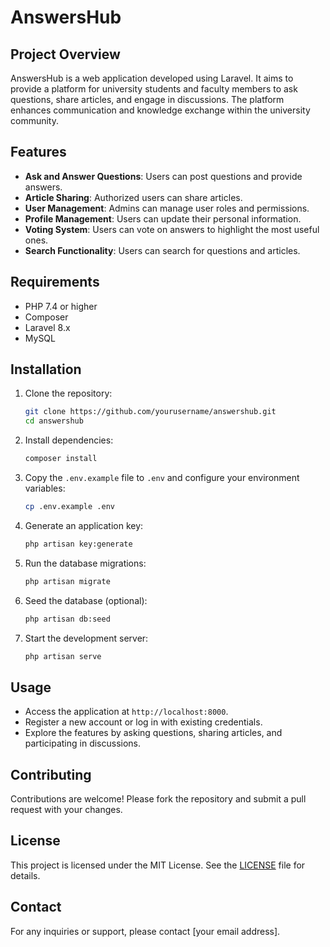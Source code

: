 # AnswersHub

## Project Overview
AnswersHub is a web application developed using Laravel. It aims to provide a platform for university students and faculty members to ask questions, share articles, and engage in discussions. The platform enhances communication and knowledge exchange within the university community.

## Features
- **Ask and Answer Questions**: Users can post questions and provide answers.
- **Article Sharing**: Authorized users can share articles.
- **User Management**: Admins can manage user roles and permissions.
- **Profile Management**: Users can update their personal information.
- **Voting System**: Users can vote on answers to highlight the most useful ones.
- **Search Functionality**: Users can search for questions and articles.

## Requirements
- PHP 7.4 or higher
- Composer
- Laravel 8.x
- MySQL

## Installation
1. Clone the repository:
    ```bash
    git clone https://github.com/yourusername/answershub.git
    cd answershub
    ```

2. Install dependencies:
    ```bash
    composer install
    ```

3. Copy the `.env.example` file to `.env` and configure your environment variables:
    ```bash
    cp .env.example .env
    ```

4. Generate an application key:
    ```bash
    php artisan key:generate
    ```

5. Run the database migrations:
    ```bash
    php artisan migrate
    ```

6. Seed the database (optional):
    ```bash
    php artisan db:seed
    ```

7. Start the development server:
    ```bash
    php artisan serve
    ```

## Usage
- Access the application at `http://localhost:8000`.
- Register a new account or log in with existing credentials.
- Explore the features by asking questions, sharing articles, and participating in discussions.

## Contributing
Contributions are welcome! Please fork the repository and submit a pull request with your changes.

## License
This project is licensed under the MIT License. See the [LICENSE](LICENSE) file for details.

## Contact
For any inquiries or support, please contact [your email address].

